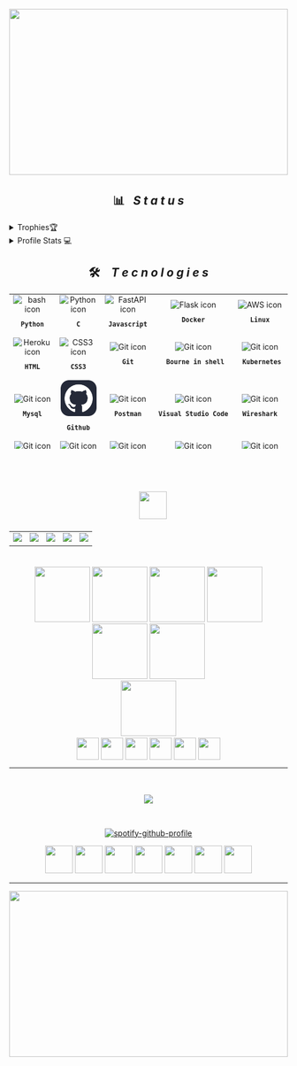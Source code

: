 <p align="center">
  <img width="100%" height="300" src="https://capsule-render.vercel.app/api?type=Waving&height=300&color=gradient&customColorList=0,10,10,10)" />
</p>

<h2 align="center">📊&ensp; <i>S t a t u s</i></h2>

<details>
  <summary>Trophies🏆</summary>
  <br/>
  <p align="center">
    <a href="https://github.com/ryo-ma/github-profile-trophy">
    <img src="https://github-trophies.vercel.app/?username=GuilhermeNobrega&column=6&margin-w=30&margin-h=15&theme=ambient_gradient" alt="Trophies"/>
    </a>
  </p>
</details>

<details>
  <summary>Profile Stats 💻</summary>
  <br/>
  
 <p align="center">
    <img src="https://github-profile-summary-cards.vercel.app/api/cards/profile-details?username=GuilhermeNobrega&theme=dracula" />
  </p>

  <p align="center">
    <img src="https://github-profile-summary-cards.vercel.app/api/cards/productive-time?username=GuilhermeNobrega&theme=dracula&utcOffset=-3" />
    <img src="https://github-profile-summary-cards.vercel.app/api/cards/most-commit-language?username=GuilhermeNobrega&theme=dracula" />
    <img src="https://github-profile-summary-cards.vercel.app/api/cards/repos-per-language?username=GuilhermeNobrega&theme=dracula" />
    <img src="https://github-profile-summary-cards.vercel.app/api/cards/stats?username=GuilhermeNobrega&theme=dracula" />
    
  [![Ashutosh's github activity graph](https://github-readme-activity-graph.vercel.app/graph?username=GuilhermeNobrega&theme=tokyo-night&line=5c00e6&point=00ffff&area=true&hide_border=true)](https://github.com/ashutosh00710/github-readme-activity-graph)
  
  </p>
  
</details>

<h2 align="center">🛠️ &ensp; <i>T e c n o l o g i e s</i></h2>
<table align="center" height="280px">
  <tr>
    <td align="center">
      <img src="https://skillicons.dev/icons?i=python" width="65px" alt="bash icon"/><br>
      <sub>
        <b>
          <pre>Python</pre>
        </b>
      </sub>
    </td>
    <td align="center">
      <img src="https://skillicons.dev/icons?i=c" width="65px" alt="Python icon"/><br>
      <sub>
        <b>
          <pre>C</pre>
        </b>
      </sub>
    </td>
     <td align="center">
      <img src="https://skillicons.dev/icons?i=js" width="65px" alt="FastAPI icon"/><br>
      <sub>
        <b>
          <pre>Javascript</pre>
        </b>
      </sub>
    </td>
    <td align="center">
      <img src="https://skillicons.dev/icons?i=docker" width="65px" alt="Flask icon"/><br>
      <sub>
        <b>
          <pre>Docker</pre>
        </b>
      </sub>
    </td>
    <td align="center">
      <img src="https://skillicons.dev/icons?i=linux" width="65px" alt="AWS icon"/><br>
      <sub>
        <b>
          <pre>Linux</pre>
        </b>
      </sub>
    </td>
  </tr>
    <td align="center">
      <img src="https://skillicons.dev/icons?i=html" width="65px" alt="Heroku icon"/><br>
      <sub>
        <b>
          <pre>HTML</pre>
        </b>
      </sub>
    </td>
    <td align="center">
      <img src="https://skillicons.dev/icons?i=css" width="65px" alt="CSS3 icon"/><br>
      <sub>
        <b>
          <pre>&ensp;CSS3&ensp;</pre>
        </b>
      </sub>
    </td>
    <td align="center" width="100px;">
      <img src="https://skillicons.dev/icons?i=git" width="65px" alt="Git icon"/><br>
      <sub>
        <b>
          <pre>&emsp;Git&emsp;</pre>
        </b>
      </sub>
    </td>
   <td align="center" width="100px;">
      <img src="https://skillicons.dev/icons?i=bash" width="65px" alt="Git icon"/><br>
      <sub>
        <b>
          <pre>&emsp;Bourne in shell</pre>
        </b>
      </sub>
    </td>
   <td align="center" width="100px;">
      <img src="https://skillicons.dev/icons?i=kubernetes" width="65px" alt="Git icon"/><br>
      <sub>
        <b>
          <pre>&emsp;Kubernetes</pre>
        </b>
      </sub>
    </td>
   <tr>
  <td align="center" width="100px;">
      <img src="https://skillicons.dev/icons?i=mysql" width="65px" alt="Git icon"/><br>
      <sub>
        <b>
          <pre>Mysql</pre>
        </b>
      </sub>
    </td>
  <td align="center" width="100px;">
      <img src="https://github.com/tandpfun/skill-icons/blob/main/icons/Github-Dark.svg" width="65px" alt="Git icon"/><br>
      <sub>
        <b>
          <pre>Github</pre>
        </b>
      </sub>
    </td>
  <td align="center" width="100px;">
      <img src="https://skillicons.dev/icons?i=postman" width="65px" alt="Git icon"/><br>
      <sub>
        <b>
          <pre>Postman</pre>
        </b>
      </sub>
    </td>
     
 <td align="center" width="100px;">
      <img src="https://skillicons.dev/icons?i=vscode" width="65px" alt="Git icon"/><br>
      <sub>
        <b>
          <pre>Visual Studio Code</pre>
        </b>
      </sub>
    </td>
    
   <td align="center" width="100px;">
      <img src="https://static-00.iconduck.com/assets.00/wireshark-alt-icon-2048x2048-4ex8a9zk.png" width="65px" alt="Git icon"/><br>
      <sub>
        <b>
          <pre>Wireshark</pre>
        </b>
      </sub>
    </td>
    <tr>
       <td align="center" width="100px;">
      <img src="https://skillicons.dev/icons?i=flask" width="65px" alt="Git icon"/><br>
      <sub>
        <b>
          <pre>Flask</pre>
        </b>
      </sub>
    </td>
       <td align="center" width="100px;">
      <img src="https://skillicons.dev/icons?i=java" width="65px" alt="Git icon"/><br>
      <sub>
        <b>
          <pre>Java</pre>
        </b>
      </sub>
         <td align="center" width="100px;">
      <img src="https://skillicons.dev/icons?i=vim" width="65px" alt="Git icon"/><br>
      <sub>
        <b>
          <pre>Vim</pre>
        </b>
      </sub>
            <td align="center" width="100px;">
      <img src="https://ih1.redbubble.net/image.4813597881.3885/ur,pin_large_front,square,1000x1000.u6.jpg" width="65px" alt="Git icon"/><br>
      <sub>
        <b>
          <pre>GNU Nano</pre>
        </b>
      </sub>
    </td>
           <td align="center" width="100px;">
      <img src="https://ssd-disclosure.com/wp-content/uploads/2022/11/1_vloEha9mTCLM_SEnXdIUIw.png" width="65px" alt="Git icon"/><br>
      <sub>
        <b>
          <pre>Zabbix</pre>
        </b>
      </sub>
    </td>
     </tr>
  </tr>
  </tr>
</table>
<br><br>
<!-- =============================================================== -->
<h2 align="center">&ensp; <img src="https://media.tenor.com/y-cCxl8uEw0AAAAM/yetopen.gif" height="50" width="50">
</h2>
<table align="center" height="50px">
  <tr>
    <td align="center">
      <img src = "https://img.shields.io/badge/VirtualBox-21416b?style=for-the-badge&logo=VirtualBox&logoColor=white"><br>
    </td>
    <td align="center">
      <img src = "https://img.shields.io/badge/Kali_Linux-557C94?style=for-the-badge&logo=kali-linux&logoColor=white"><br>
    </td>
     <td align="center">
      <img src="https://img.shields.io/badge/Arch-557C94?style=for-the-badge&logo=arch-linux&logoColor=white"><br>
    </td>
    <td align="center">
      <img src = "https://img.shields.io/badge/Ubuntu-E95420?style=for-the-badge&logo=ubuntu&logoColor=white"><br>
    </td>
    <td align="center">
      <img src = "https://img.shields.io/badge/Debian-A81D33?style=for-the-badge&logo=debian&logoColor=white"><br>
    </td>
</table>
<p align="center">
<img src="https://pa1.narvii.com/6565/853c9e5856133a921e36ae9fc01d1f05abde7709_00.gif" height="100" width="100">
<img src="https://pa1.narvii.com/6565/853c9e5856133a921e36ae9fc01d1f05abde7709_00.gif" height="100" width="100">
<img src="https://pa1.narvii.com/6565/853c9e5856133a921e36ae9fc01d1f05abde7709_00.gif" height="100" width="100">
<img src="https://pa1.narvii.com/6565/853c9e5856133a921e36ae9fc01d1f05abde7709_00.gif" height="100" width="100">
<br>
<img src="https://pa1.narvii.com/6565/853c9e5856133a921e36ae9fc01d1f05abde7709_00.gif" height="100" width="100">
<img src="https://pa1.narvii.com/6565/853c9e5856133a921e36ae9fc01d1f05abde7709_00.gif" height="100" width="100">
<br>
<img src="https://pa1.narvii.com/6565/853c9e5856133a921e36ae9fc01d1f05abde7709_00.gif" height="100" width="100">
<br>
<img align='center' src="https://static.wikia.nocookie.net/supaplex/images/0/0a/Terminal.gif/revision/latest/thumbnail/width/360/height/360?cb=20180120185603" width="40" height="40">
<img align='center' src="https://static.wikia.nocookie.net/supaplex/images/0/0a/Terminal.gif/revision/latest/thumbnail/width/360/height/360?cb=20180120185603" width="40" height="40">
<img align='center' src="https://static.wikia.nocookie.net/supaplex/images/0/0a/Terminal.gif/revision/latest/thumbnail/width/360/height/360?cb=20180120185603" width="40" height="40">
<img align='center' src="https://static.wikia.nocookie.net/supaplex/images/0/0a/Terminal.gif/revision/latest/thumbnail/width/360/height/360?cb=20180120185603" width="40" height="40">
<img align='center' src="https://static.wikia.nocookie.net/supaplex/images/0/0a/Terminal.gif/revision/latest/thumbnail/width/360/height/360?cb=20180120185603" width="40" height="40">
<img align='center' src="https://static.wikia.nocookie.net/supaplex/images/0/0a/Terminal.gif/revision/latest/thumbnail/width/360/height/360?cb=20180120185603" width="40" height="40">
</p>
<hr>
<p align="center">
<br><p align="center"><b></b></p>  
<p align="center"><img align="center" src="https://profile-counter.glitch.me/{GuilhermeNobrega}/count.svg" /></p> 
<br>
</div>
<p align="center"

[![spotify-github-profile](https://spotify-github-profile.kittinanx.com/api/view?uid=31hshprxqckieungz6boclzadczu&cover_image=true&theme=default&show_offline=false&background_color=121212&interchange=false&bar_color_cover=true)](https://github.com/kittinan/spotify-github-profile)

<p align="center">
  <img src="https://raw.githubusercontent.com/seanprashad/slackmoji/master/emoji/parrots/parrot-headset.gif" height="50" width="50">
  <img src="https://raw.githubusercontent.com/seanprashad/slackmoji/master/emoji/parrots/parrot-laptop.gif" height="50" width="50">
  <img src="https://raw.githubusercontent.com/seanprashad/slackmoji/master/emoji/parrots/parrot-reverse.gif" height="50" width="50">
  <img src="https://raw.githubusercontent.com/seanprashad/slackmoji/master/emoji/parrots/parrot-reverse.gif" height="50" width="50">
  <img src="https://raw.githubusercontent.com/seanprashad/slackmoji/master/emoji/parrots/parrot-reverse.gif" height="50" width="50">
  <img src="https://raw.githubusercontent.com/seanprashad/slackmoji/master/emoji/parrots/parrot-reverse.gif" height="50" width="50">
  <img src="https://raw.githubusercontent.com/seanprashad/slackmoji/master/emoji/parrots/parrot-reverse.gif" height="50" width="50">

  
</p>
<hr>
  
<p align="center">
  <img width="100%" height="300" src="https://capsule-render.vercel.app/api?type=Waving&height=300&color=gradient&customColorList=0,10,10,10)" />
  <!-- <img width="100%" height="300" src="https://capsule-render.vercel.app/api?type=Waving&height=300&color=gradient"/> -->
</p>
